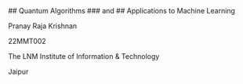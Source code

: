<section data-markdown>
## Quantum Algorithms
### and
## Applications to Machine Learning

Pranay Raja Krishnan

22MMT002

The LNM Institute of Information & Technology

Jaipur

</section>
